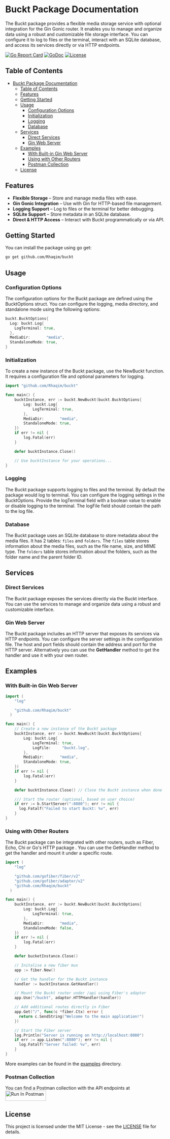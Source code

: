 # Buckt Package Documentation

The Buckt package provides a flexible media storage service with optional integration for the Gin Gonic router. It enables you to manage and organize data using a robust and customizable file storage interface. You can configure it to log to files or the terminal, interact with an SQLite database, and access its services directly or via HTTP endpoints.

[![Go Report Card](https://goreportcard.com/badge/github.com/Rhaqim/buckt)](https://goreportcard.com/report/github.com/Rhaqim/buckt)
[![GoDoc](https://godoc.org/github.com/Rhaqim/buckt?status.svg)](https://pkg.go.dev/github.com/Rhaqim/buckt)
[![License](https://img.shields.io/github/license/Rhaqim/buckt)](LICENSE)

## Table of Contents

- [Buckt Package Documentation](#buckt-package-documentation)
  - [Table of Contents](#table-of-contents)
  - [Features](#features)
  - [Getting Started](#getting-started)
  - [Usage](#usage)
    - [Configuration Options](#configuration-options)
    - [Initialization](#initialization)
    - [Logging](#logging)
    - [Database](#database)
  - [Services](#services)
    - [Direct Services](#direct-services)
    - [Gin Web Server](#gin-web-server)
  - [Examples](#examples)
    - [With Built-in Gin Web Server](#with-built-in-gin-web-server)
    - [Using with Other Routers](#using-with-other-routers)
    - [Postman Collection](#postman-collection)
  - [License](#license)
  
## Features

- **Flexible Storage** – Store and manage media files with ease.
- **Gin Gonic Integration** – Use with Gin for HTTP-based file management.
- **Logging Support** – Log to files or the terminal for better debugging.
- **SQLite Support** – Store metadata in an SQLite database.
- **Direct & HTTP Access** – Interact with Buckt programmatically or via API.

## Getting Started

You can install the package using go get:

```bash
go get github.com/Rhaqim/buckt
```

## Usage

### Configuration Options

The configuration options for the Buckt package are defined using the BucktOptions struct. You can configure the logging, media directory, and standalone mode using the following options:

```go
buckt.BucktOptions{
  Log: buckt.Log{
    LogTerminal: true,
  },
  MediaDir:       "media",
  StandaloneMode: true,
}
```

### Initialization

To create a new instance of the Buckt package, use the NewBuckt function. It requires a configuration file and optional parameters for logging.

```go
import "github.com/Rhaqim/buckt"

func main() {
    bucktInstance, err := buckt.NewBuckt(buckt.BucktOptions{
        Log: buckt.Log{
            LogTerminal: true,
        },
        MediaDir:       "media",
        StandaloneMode: true,
    })
    if err != nil {
        log.Fatal(err)
    }

    defer bucktInstance.Close()

    // Use bucktInstance for your operations...
}
```

### Logging

The Buckt package supports logging to files and the terminal. By default the package would log to terminal. You can configure the logging settings in the BucktOptions. Provide the logTerminal field with a boolean value to enable or disable logging to the terminal. The logFile field should contain the path to the log file.

### Database

The Buckt package uses an SQLite database to store metadata about the media files. It has 2 tables: `files` and `folders`. The `files` table stores information about the media files, such as the file name, size, and MIME type. The `folders` table stores information about the folders, such as the folder name and the parent folder ID.

## Services

### Direct Services

The Buckt package exposes the services directly via the Buckt interface. You can use the services to manage and organize data using a robust and customizable interface.

### Gin Web Server

The Buckt package includes an HTTP server that exposes its services via HTTP endpoints. You can configure the server settings in the configuration file. The host and port fields should contain the address and port for the HTTP server. Alternatively you can use the **GetHandler** method to get the handler and use it with your own router.

## Examples

### With Built-in Gin Web Server

```go
import (
    "log"

    "github.com/Rhaqim/buckt"
  )   

func main() {
    // Create a new instance of the Buckt package
    bucktInstance, err := buckt.NewBuckt(buckt.BucktOptions{
        Log: buckt.Log{
            LogTerminal: true,
            LogFile:     "buckt.log",
        },
        MediaDir:       "media",
        StandaloneMode: true,
    })
    if err != nil {
        log.Fatal(err)
    }

    defer bucktInstance.Close() // Close the Buckt instance when done

    /// Start the router (optional, based on user choice)
    if err := b.StartServer(":8080"); err != nil {
      log.Fatalf("Failed to start Buckt: %v", err)
    }
}
```

### Using with Other Routers

The Buckt package can be integrated with other routers, such as Fiber, Echo, Chi or Go's HTTP package . You can use the GetHandler method to get the handler and mount it under a specific route.

```go
import (
    "log"

    "github.com/gofiber/fiber/v2"
    "github.com/gofiber/adaptor/v2"
    "github.com/Rhaqim/buckt"
  )

func main() {
    bucktInstance, err := buckt.NewBuckt(buckt.BucktOptions{
        Log: buckt.Log{
            LogTerminal: true,
        },
        MediaDir:       "media",
        StandaloneMode: false,
    })
    if err != nil {
        log.Fatal(err)
    }

    defer bucketInstance.Close()

    // Initalise a new fiber mux
    app := fiber.New()

    // Get the handler for the Buckt instance
    handler := bucktInstance.GetHandler()

    // Mount the Buckt router under /api using Fiber's adaptor
    app.Use("/buckt", adaptor.HTTPHandler(handler))

    // Add additional routes directly in Fiber
    app.Get("/", func(c *fiber.Ctx) error {
      return c.SendString("Welcome to the main application!")
    })

    // Start the Fiber server
    log.Println("Server is running on http://localhost:8080")
    if err := app.Listen(":8080"); err != nil {
      log.Fatalf("Server failed: %v", err)
    }
}
```

More examples can be found in the [examples](example/) directory.

### Postman Collection

You can find a Postman collection with the API endpoints at [<img src="https://run.pstmn.io/button.svg" alt="Run In Postman" style="width: 128px; height: 32px;">](https://app.getpostman.com/run-collection/17061476-00806d0d-9584-4889-ade7-f8407932dba2?action=collection%2Ffork&source=rip_markdown&collection-url=entityId%3D17061476-00806d0d-9584-4889-ade7-f8407932dba2%26entityType%3Dcollection%26workspaceId%3D28697276-d953-482a-bd39-c4695366a55a)

## License

This project is licensed under the MIT License - see the [LICENSE](LICENSE) file for details.
